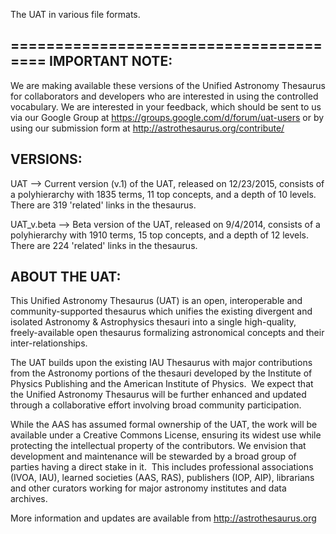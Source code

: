 The UAT in various file formats.

======================================= 
IMPORTANT NOTE: 
--------------- 

We are making available these versions of the Unified Astronomy Thesaurus for collaborators and developers who are interested in using the controlled vocabulary.  We are interested in your feedback, which should be sent to us via our Google Group at https://groups.google.com/d/forum/uat-users or by using our submission form at http://astrothesaurus.org/contribute/


VERSIONS:
---------

UAT         --> Current version (v.1) of the UAT, released on 12/23/2015, consists of a polyhierarchy with 1835 terms, 11 top concepts, and a depth of 10 levels. There are 319 'related' links in the thesaurus. 

UAT_v.beta  --> Beta version of the UAT, released on 9/4/2014, consists of a polyhierarchy with 1910 terms, 15 top concepts, and a depth of 12 levels. There are 224 'related' links in the thesaurus. 



ABOUT THE UAT: 
-------------- 

This Unified Astronomy Thesaurus (UAT) is an open, interoperable and community-supported thesaurus which unifies the existing divergent and isolated Astronomy & Astrophysics thesauri into a single high-quality, freely-available open thesaurus formalizing astronomical concepts and their inter-relationships. 

The UAT builds upon the existing IAU Thesaurus with major contributions from the Astronomy portions of the thesauri developed by the Institute of Physics Publishing and the American Institute of Physics.  We expect that the Unified Astronomy Thesaurus will be further enhanced and updated through a collaborative effort involving broad community participation. 

While the AAS has assumed formal ownership of the UAT, the work will be available under a Creative Commons License, ensuring its widest use while protecting the intellectual property of the contributors. We envision that development and maintenance will be stewarded by a broad group of parties having a direct stake in it.  This includes professional associations (IVOA, IAU), learned societies (AAS, RAS), publishers (IOP, AIP), librarians and other curators working for major astronomy institutes and data archives. 

More information and updates are available from http://astrothesaurus.org
